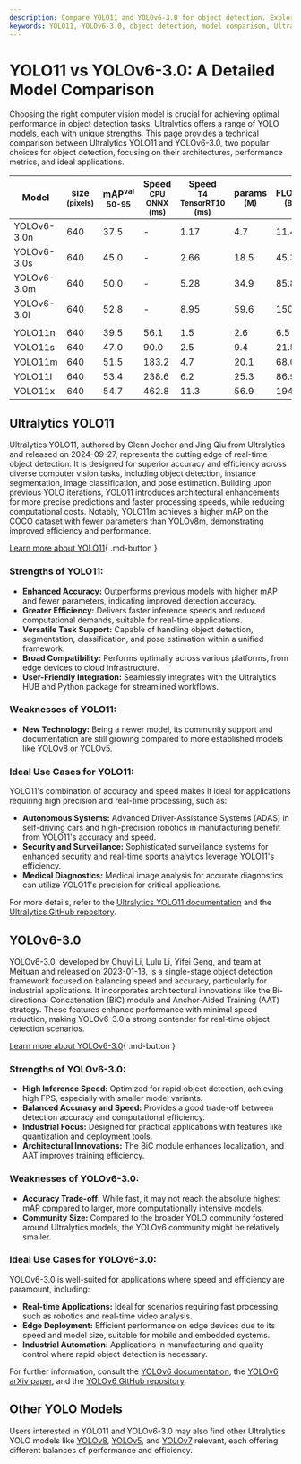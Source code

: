 ```yaml
---
description: Compare YOLO11 and YOLOv6-3.0 for object detection. Explore architectures, metrics, and use cases to choose the best model for your needs.
keywords: YOLO11, YOLOv6-3.0, object detection, model comparison, Ultralytics, computer vision, real-time detection, performance metrics, deep learning
---
```


# YOLO11 vs YOLOv6-3.0: A Detailed Model Comparison

Choosing the right computer vision model is crucial for achieving optimal performance in object detection tasks. Ultralytics offers a range of YOLO models, each with unique strengths. This page provides a technical comparison between Ultralytics YOLO11 and YOLOv6-3.0, two popular choices for object detection, focusing on their architectures, performance metrics, and ideal applications.

<script async src="https://cdn.jsdelivr.net/npm/chart.js@3.9.1/dist/chart.min.js"></script>
<script defer src="../../javascript/benchmark.js"></script>

<canvas id="modelComparisonChart" width="1024" height="400" active-models='["YOLOv6-3.0", "YOLO11"]'></canvas>

| Model       | size<br><sup>(pixels) | mAP<sup>val<br>50-95 | Speed<br><sup>CPU ONNX<br>(ms) | Speed<br><sup>T4 TensorRT10<br>(ms) | params<br><sup>(M) | FLOPs<br><sup>(B) |
| ----------- | --------------------- | -------------------- | ------------------------------ | ----------------------------------- | ------------------ | ----------------- |
| YOLOv6-3.0n | 640                   | 37.5                 | -                              | 1.17                                | 4.7                | 11.4              |
| YOLOv6-3.0s | 640                   | 45.0                 | -                              | 2.66                                | 18.5               | 45.3              |
| YOLOv6-3.0m | 640                   | 50.0                 | -                              | 5.28                                | 34.9               | 85.8              |
| YOLOv6-3.0l | 640                   | 52.8                 | -                              | 8.95                                | 59.6               | 150.7             |
|             |                       |                      |                                |                                     |                    |                   |
| YOLO11n     | 640                   | 39.5                 | 56.1                           | 1.5                                 | 2.6                | 6.5               |
| YOLO11s     | 640                   | 47.0                 | 90.0                           | 2.5                                 | 9.4                | 21.5              |
| YOLO11m     | 640                   | 51.5                 | 183.2                          | 4.7                                 | 20.1               | 68.0              |
| YOLO11l     | 640                   | 53.4                 | 238.6                          | 6.2                                 | 25.3               | 86.9              |
| YOLO11x     | 640                   | 54.7                 | 462.8                          | 11.3                                | 56.9               | 194.9             |

## Ultralytics YOLO11

Ultralytics YOLO11, authored by Glenn Jocher and Jing Qiu from Ultralytics and released on 2024-09-27, represents the cutting edge of real-time object detection. It is designed for superior accuracy and efficiency across diverse computer vision tasks, including object detection, instance segmentation, image classification, and pose estimation. Building upon previous YOLO iterations, YOLO11 introduces architectural enhancements for more precise predictions and faster processing speeds, while reducing computational costs. Notably, YOLO11m achieves a higher mAP on the COCO dataset with fewer parameters than YOLOv8m, demonstrating improved efficiency and performance.

[Learn more about YOLO11](https://docs.ultralytics.com/models/yolo11/){ .md-button }

### Strengths of YOLO11:

- **Enhanced Accuracy:** Outperforms previous models with higher mAP and fewer parameters, indicating improved detection accuracy.
- **Greater Efficiency:** Delivers faster inference speeds and reduced computational demands, suitable for real-time applications.
- **Versatile Task Support:** Capable of handling object detection, segmentation, classification, and pose estimation within a unified framework.
- **Broad Compatibility:** Performs optimally across various platforms, from edge devices to cloud infrastructure.
- **User-Friendly Integration:** Seamlessly integrates with the Ultralytics HUB and Python package for streamlined workflows.

### Weaknesses of YOLO11:

- **New Technology:** Being a newer model, its community support and documentation are still growing compared to more established models like YOLOv8 or YOLOv5.

### Ideal Use Cases for YOLO11:

YOLO11's combination of accuracy and speed makes it ideal for applications requiring high precision and real-time processing, such as:

- **Autonomous Systems:** Advanced Driver-Assistance Systems (ADAS) in self-driving cars and high-precision robotics in manufacturing benefit from YOLO11's accuracy and speed.
- **Security and Surveillance:** Sophisticated surveillance systems for enhanced security and real-time sports analytics leverage YOLO11's efficiency.
- **Medical Diagnostics:** Medical image analysis for accurate diagnostics can utilize YOLO11's precision for critical applications.

For more details, refer to the [Ultralytics YOLO11 documentation](https://docs.ultralytics.com/models/yolo11/) and the [Ultralytics GitHub repository](https://github.com/ultralytics/ultralytics).

## YOLOv6-3.0

YOLOv6-3.0, developed by Chuyi Li, Lulu Li, Yifei Geng, and team at Meituan and released on 2023-01-13, is a single-stage object detection framework focused on balancing speed and accuracy, particularly for industrial applications. It incorporates architectural innovations like the Bi-directional Concatenation (BiC) module and Anchor-Aided Training (AAT) strategy. These features enhance performance with minimal speed reduction, making YOLOv6-3.0 a strong contender for real-time object detection scenarios.

[Learn more about YOLOv6-3.0](https://docs.ultralytics.com/models/yolov6/){ .md-button }

### Strengths of YOLOv6-3.0:

- **High Inference Speed:** Optimized for rapid object detection, achieving high FPS, especially with smaller model variants.
- **Balanced Accuracy and Speed:** Provides a good trade-off between detection accuracy and computational efficiency.
- **Industrial Focus:** Designed for practical applications with features like quantization and deployment tools.
- **Architectural Innovations:** The BiC module enhances localization, and AAT improves training efficiency.

### Weaknesses of YOLOv6-3.0:

- **Accuracy Trade-off:** While fast, it may not reach the absolute highest mAP compared to larger, more computationally intensive models.
- **Community Size:** Compared to the broader YOLO community fostered around Ultralytics models, the YOLOv6 community might be relatively smaller.

### Ideal Use Cases for YOLOv6-3.0:

YOLOv6-3.0 is well-suited for applications where speed and efficiency are paramount, including:

- **Real-time Applications:** Ideal for scenarios requiring fast processing, such as robotics and real-time video analysis.
- **Edge Deployment:** Efficient performance on edge devices due to its speed and model size, suitable for mobile and embedded systems.
- **Industrial Automation:** Applications in manufacturing and quality control where rapid object detection is necessary.

For further information, consult the [YOLOv6 documentation](https://docs.ultralytics.com/models/yolov6/), the [YOLOv6 arXiv paper](https://arxiv.org/abs/2301.05586), and the [YOLOv6 GitHub repository](https://github.com/meituan/YOLOv6).

## Other YOLO Models

Users interested in YOLO11 and YOLOv6-3.0 may also find other Ultralytics YOLO models like [YOLOv8](https://docs.ultralytics.com/models/yolov8/), [YOLOv5](https://docs.ultralytics.com/models/yolov5/), and [YOLOv7](https://docs.ultralytics.com/models/yolov7/) relevant, each offering different balances of performance and efficiency.